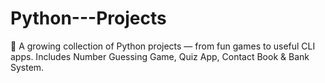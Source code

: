 # Python---Projects
🚀 A growing collection of Python projects — from fun games to useful CLI apps. Includes Number Guessing Game, Quiz App, Contact Book &amp; Bank System.
